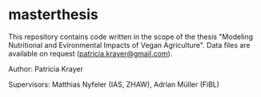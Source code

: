 # masterthesis

This repository contains code written in the scope of the thesis "Modeling Nutritional and Evironmental Impacts of Vegan Agriculture".
Data files are available on request (patricia.krayer@gmail.com).


Author: Patricia Krayer

Supervisors: Matthias Nyfeler (IAS, ZHAW), Adrian Müller (FiBL)
